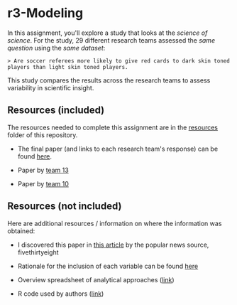 # r3-Modeling

In this assignment, you'll explore a study that looks at the _science of science_. For the study, 29 different research teams assessed the _same question_ using the _same dataset_:

    > Are soccer referees more likely to give red cards to dark skin toned players than light skin toned players.

This study compares the results across the research teams to assess variability in scientific insight.

## Resources (included)
The resources needed to complete this assignment are in the [resources](resources/) folder of this repository.

- The final paper (and links to each research team's response) can be found [here](https://osf.io/j5v8f/).

- Paper by [team 13](https://osf.io/h4bse/)

- Paper by [team 10](https://osf.io/cthw3/)

## Resources (not included)
Here are additional resources / information on where the information was obtained:

- I discovered this paper in [this article](https://fivethirtyeight.com/features/science-isnt-broken/#part1) by the popular news source, fivethirtyeight

- Rationale for the inclusion of each variable can be found [here](https://osf.io/sea6k/)

- Overview spreadsheet of analytical approaches ([link](https://osf.io/3ifm2/))

- R code used by authors ([link](https://osf.io/rgqtx/))
